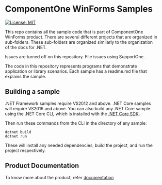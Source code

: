 # ComponentOne WinForms Samples 

[![License: MIT](https://img.shields.io/badge/License-MIT-green.svg)](https://github.com/dotnet/winforms/blob/master/LICENSE.TXT)

This repo contains all the sample code that is part of ComponentOne WinForms product. There are several different projects that are organized in sub-folders. These sub-folders are organized similarly to the organization of the docs for .NET.  

Issues are turned off on this repository. File issues using SupportOne .  

The code in this repository represents programs that demonstrate application or library scenarios. Each sample has a readme.md file that explains the sample. 


## Building a sample 

.NET Framework samples require VS2012 and above. 
.NET Core samples will require VS2019 and above. You can also build any .NET Core sample using the .NET Core CLI, which is installed with the [.NET Core SDK](https://www.microsoft.com/net/download). 

Then run these commands from the CLI in the directory of any sample: 

```
dotnet build 
dotnet run 
```

These will install any needed dependencies, build the project, and run the project respectively. 
 


## Product Documentation 
To know more about the product, refer [documentation](https://www.grapecity.com/componentone/docs/win) 
 
